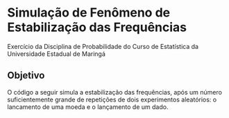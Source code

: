 # Simulação de Fenômeno de Estabilização das Frequências

Exercício da Disciplina de Probabilidade do Curso de Estatística da Universidade Estadual de Maringá

## Objetivo
O código a seguir simula a estabilização das frequências, após um número suficientemente grande de repetições de dois experimentos aleatórios: o lancamento de uma moeda e o lançamento de um dado.
